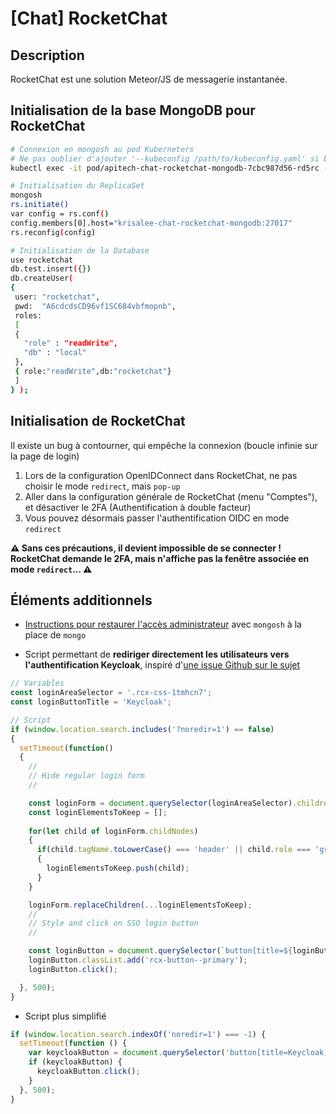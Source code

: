 # [Chat] RocketChat

## Description

RocketChat est une solution Meteor/JS de messagerie instantanée.

## Initialisation de la base MongoDB pour RocketChat

```bash
# Connexion en mongosh au pod Kuberneters
# Ne pas oublier d'ajouter '--kubeconfig /path/to/kubeconfig.yaml' si besoin
kubectl exec -it pod/apitech-chat-rocketchat-mongodb-7cbc987d56-rd5rc -- mongosh

# Initialisation du ReplicaSet
mongosh
rs.initiate()
var config = rs.conf() 
config.members[0].host="krisalee-chat-rocketchat-mongodb:27017" 
rs.reconfig(config)

# Initialisation de la Database
use rocketchat
db.test.insert({})
db.createUser(
{ 
 user: "rocketchat",
 pwd:  "A6cdcdsCD96vf1SC684vbfmopnb",
 roles:
 [
 {
   "role" : "readWrite",
   "db" : "local"
 },
 { role:"readWrite",db:"rocketchat"}
 ] 
} );
```

## Initialisation de RocketChat

Il existe un bug à contourner, qui empêche la connexion (boucle infinie sur la page de login)
1. Lors de la configuration OpenIDConnect dans RocketChat, ne pas choisir le mode `redirect`, mais `pop-up`
2. Aller dans la configuration générale de RocketChat (menu "Comptes"), et désactiver le 2FA (Authentification à double facteur)
3. Vous pouvez désormais passer l'authentification OIDC en mode `redirect`

**⚠ Sans ces précautions, il devient impossible de se connecter ! RocketChat demande le 2FA, mais n'affiche pas la fenêtre associée en mode `redirect`... ⚠** 

## Éléments additionnels

- [Instructions pour restaurer l'accès administrateur](https://docs.rocket.chat/setup-and-configure/advanced-workspace-management/restoring-an-admin) avec `mongosh` à la place de `mongo`

- Script permettant de **rediriger directement  les utilisateurs vers l'authentification Keycloak**, inspiré d'[une issue Github sur le sujet](https://github.com/RocketChat/Rocket.Chat/issues/2327)
```js
// Variables
const loginAreaSelector = '.rcx-css-1tmhcn7';
const loginButtonTitle = 'Keycloak';

// Script
if (window.location.search.includes('?noredir=1') == false)
{
  setTimeout(function()
  {
    //
    // Hide regular login form
    //

    const loginForm = document.querySelector(loginAreaSelector).children[0]; // form
    const loginElementsToKeep = [];
    
    for(let child of loginForm.childNodes)
    {
      if(child.tagName.toLowerCase() === 'header' || child.role === 'group')
      {
        loginElementsToKeep.push(child);
      }
    }

    loginForm.replaceChildren(...loginElementsToKeep);
    //
    // Style and click on SSO login button
    //

    const loginButton = document.querySelector(`button[title=${loginButtonTitle}]`);
    loginButton.classList.add('rcx-button--primary');
    loginButton.click();

  }, 500);
}
```

- Script plus simplifié

```js
if (window.location.search.indexOf('noredir=1') === -1) {
  setTimeout(function () {
    var keycloakButton = document.querySelector('button[title=Keycloak]');
    if (keycloakButton) {
      keycloakButton.click();
    }
  }, 500);
}
```
